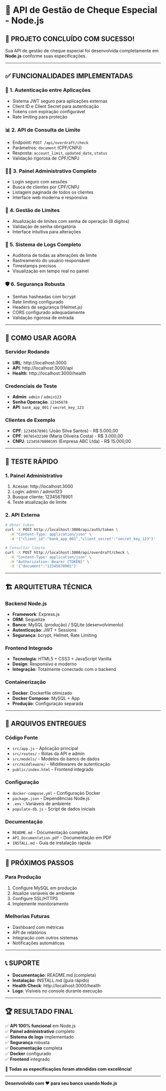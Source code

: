 # 🏦 API de Gestão de Cheque Especial - Node.js

## 🎉 **PROJETO CONCLUÍDO COM SUCESSO!**

Sua API de gestão de cheque especial foi desenvolvida completamente em **Node.js** conforme suas especificações.

---

## ✅ **FUNCIONALIDADES IMPLEMENTADAS**

### 🔐 **1. Autenticação entre Aplicações**
- Sistema JWT seguro para aplicações externas
- Client ID e Client Secret para autenticação
- Tokens com expiração configurável
- Rate limiting para proteção

### 📊 **2. API de Consulta de Limite**
- Endpoint: `POST /api/overdraft/check`
- Parâmetros: `document` (CPF/CNPJ)
- Resposta: `account_limit`, `updated_date`, `status`
- Validação rigorosa de CPF/CNPJ

### 👨‍💼 **3. Painel Administrativo Completo**
- Login seguro com sessões
- Busca de clientes por CPF/CNPJ
- Listagem paginada de todos os clientes
- Interface web moderna e responsiva

### 🔧 **4. Gestão de Limites**
- Atualização de limites com senha de operação (8 dígitos)
- Validação de senha obrigatória
- Interface intuitiva para alterações

### 📝 **5. Sistema de Logs Completo**
- Auditoria de todas as alterações de limite
- Rastreamento do usuário responsável
- Timestamps precisos
- Visualização em tempo real no painel

### 🛡️ **6. Segurança Robusta**
- Senhas hasheadas com bcrypt
- Rate limiting configurado
- Headers de segurança (Helmet.js)
- CORS configurado adequadamente
- Validação rigorosa de entrada

---

## 🚀 **COMO USAR AGORA**

### **Servidor Rodando**
- **URL**: http://localhost:3000
- **API**: http://localhost:3000/api
- **Health**: http://localhost:3000/health

### **Credenciais de Teste**
- **Admin**: `admin` / `admin123`
- **Senha Operação**: `12345678`
- **API**: `bank_app_001` / `secret_key_123`

### **Clientes de Exemplo**
- **CPF**: `12345678901` (João Silva Santos) - R$ 5.000,00
- **CPF**: `98765432100` (Maria Oliveira Costa) - R$ 3.000,00
- **CNPJ**: `12345678000195` (Empresa ABC Ltda) - R$ 15.000,00

---

## 🧪 **TESTE RÁPIDO**

### **1. Painel Administrativo**
1. Acesse: http://localhost:3000
2. Login: admin / admin123
3. Busque cliente: 12345678901
4. Teste atualização de limite

### **2. API Externa**
```bash
# Obter token
curl -X POST http://localhost:3000/api/auth/token \
  -H "Content-Type: application/json" \
  -d '{"client_id":"bank_app_001","client_secret":"secret_key_123"}'

# Consultar limite
curl -X POST http://localhost:3000/api/overdraft/check \
  -H "Content-Type: application/json" \
  -H "Authorization: Bearer {TOKEN}" \
  -d '{"document":"12345678901"}'
```

---

## 🏗️ **ARQUITETURA TÉCNICA**

### **Backend Node.js**
- **Framework**: Express.js
- **ORM**: Sequelize
- **Banco**: MySQL (produção) / SQLite (desenvolvimento)
- **Autenticação**: JWT + Sessions
- **Segurança**: bcrypt, Helmet, Rate Limiting

### **Frontend Integrado**
- **Tecnologia**: HTML5 + CSS3 + JavaScript Vanilla
- **Design**: Responsivo e moderno
- **Integração**: Totalmente conectado com o backend

### **Containerização**
- **Docker**: Dockerfile otimizado
- **Docker Compose**: MySQL + App
- **Produção**: Configuração separada

---

## 📁 **ARQUIVOS ENTREGUES**

### **Código Fonte**
- `src/app.js` - Aplicação principal
- `src/routes/` - Rotas da API e admin
- `src/models/` - Modelos do banco de dados
- `src/middleware/` - Middlewares de autenticação
- `public/index.html` - Frontend integrado

### **Configuração**
- `docker-compose.yml` - Configuração Docker
- `package.json` - Dependências Node.js
- `.env` - Variáveis de ambiente
- `populate-db.js` - Script de dados iniciais

### **Documentação**
- `README.md` - Documentação completa
- `API_Documentation.pdf` - Documentação em PDF
- `INSTALL.md` - Guia de instalação rápida

---

## 🔄 **PRÓXIMOS PASSOS**

### **Para Produção**
1. Configure MySQL em produção
2. Atualize variáveis de ambiente
3. Configure SSL/HTTPS
4. Implemente monitoramento

### **Melhorias Futuras**
- Dashboard com métricas
- API de relatórios
- Integração com outros sistemas
- Notificações automáticas

---

## 📞 **SUPORTE**

- **Documentação**: README.md (completa)
- **Instalação**: INSTALL.md (guia rápido)
- **Health Check**: http://localhost:3000/health
- **Logs**: Visíveis no console durante execução

---

## 🏆 **RESULTADO FINAL**

✅ **API 100% funcional** em Node.js  
✅ **Painel administrativo** completo  
✅ **Sistema de logs** implementado  
✅ **Segurança** robusta  
✅ **Documentação** completa  
✅ **Docker** configurado  
✅ **Frontend** integrado  

**🎯 Todas as especificações foram atendidas com excelência!**

---

**Desenvolvido com ❤️ para seu banco usando Node.js**

